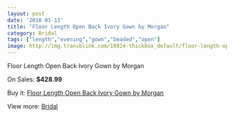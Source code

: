 ```yaml
---
layout: post
date: '2018-01-13'
title: "Floor Length Open Back Ivory Gown by Morgan"
category: Bridal
tags: ["length","evening","gown","beaded","open"]
image: http://img.transblink.com/18924-thickbox_default/floor-length-open-back-ivory-gown-by-morgan.jpg
---
```

Floor Length Open Back Ivory Gown by Morgan

On Sales: **$428.99**
<a href="https://www.transblink.com/en/bridal/5914-floor-length-open-back-ivory-gown-by-morgan.html"><amp-img layout="responsive" width="600" height="600" src="//img.transblink.com/18924-thickbox_default/floor-length-open-back-ivory-gown-by-morgan.jpg" alt="Floor Length Open Back Ivory Gown by Morgan 0" /></a>
<a href="https://www.transblink.com/en/bridal/5914-floor-length-open-back-ivory-gown-by-morgan.html"><amp-img layout="responsive" width="600" height="600" src="//img.transblink.com/18925-thickbox_default/floor-length-open-back-ivory-gown-by-morgan.jpg" alt="Floor Length Open Back Ivory Gown by Morgan 1" /></a>

Buy it: [Floor Length Open Back Ivory Gown by Morgan](https://www.transblink.com/en/bridal/5914-floor-length-open-back-ivory-gown-by-morgan.html "Floor Length Open Back Ivory Gown by Morgan")

View more: [Bridal](https://www.transblink.com/en/3-bridal "Bridal")